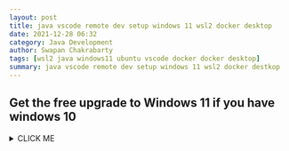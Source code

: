 ```yaml
---
layout: post
title: java vscode remote dev setup windows 11 wsl2 docker desktop
date: 2021-12-28 06:32
category: Java Development
author: Swapan Chakrabarty
tags: [wsl2 java windows11 ubuntu vscode docker docker desktop]
summary: java vscode remote dev setup windows 11 wsl2 docker destkop
---   
```


## Get the free upgrade to Windows 11 if you have windows 10

<details><summary>CLICK ME</summary>
<p>

#### We can hide anything, even code!

    ```ruby
      puts "Hello World"
    ```

</p>
</details>